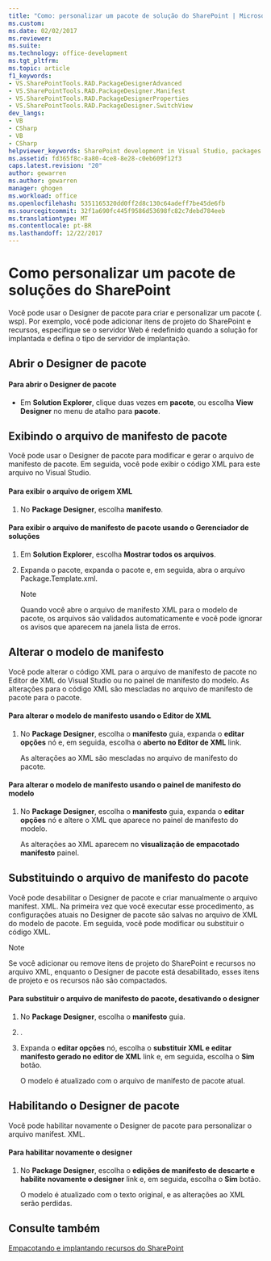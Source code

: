 ```yaml
---
title: "Como: personalizar um pacote de solução do SharePoint | Microsoft Docs"
ms.custom: 
ms.date: 02/02/2017
ms.reviewer: 
ms.suite: 
ms.technology: office-development
ms.tgt_pltfrm: 
ms.topic: article
f1_keywords:
- VS.SharePointTools.RAD.PackageDesignerAdvanced
- VS.SharePointTools.RAD.PackageDesigner.Manifest
- VS.SharePointTools.RAD.PackageDesignerProperties
- VS.SharePointTools.RAD.PackageDesigner.SwitchView
dev_langs:
- VB
- CSharp
- VB
- CSharp
helpviewer_keywords: SharePoint development in Visual Studio, packages
ms.assetid: fd365f8c-8a80-4ce8-8e28-c0eb609f12f3
caps.latest.revision: "20"
author: gewarren
ms.author: gewarren
manager: ghogen
ms.workload: office
ms.openlocfilehash: 5351165320dd0ff2d8c130c64adeff7be45de6fb
ms.sourcegitcommit: 32f1a690fc445f9586d53698fc82c7debd784eeb
ms.translationtype: MT
ms.contentlocale: pt-BR
ms.lasthandoff: 12/22/2017
---
```

# <a name="how-to-customize-a-sharepoint-solution-package"></a>Como personalizar um pacote de soluções do SharePoint
  Você pode usar o Designer de pacote para criar e personalizar um pacote (. wsp). Por exemplo, você pode adicionar itens de projeto do SharePoint e recursos, especifique se o servidor Web é redefinido quando a solução for implantada e defina o tipo de servidor de implantação.  
  
## <a name="opening-the-package-designer"></a>Abrir o Designer de pacote  
  
#### <a name="to-open-the-package-designer"></a>Para abrir o Designer de pacote  
  
-   Em **Solution Explorer**, clique duas vezes em **pacote**, ou escolha **View Designer** no menu de atalho para **pacote**.  
  
## <a name="viewing-the-packaged-manifest-file"></a>Exibindo o arquivo de manifesto de pacote  
 Você pode usar o Designer de pacote para modificar e gerar o arquivo de manifesto de pacote. Em seguida, você pode exibir o código XML para este arquivo no Visual Studio.  
  
#### <a name="to-view-the-xml-source-file"></a>Para exibir o arquivo de origem XML  
  
1.  No **Package Designer**, escolha **manifesto**.  
  
#### <a name="to-view-the-packaged-manifest-file-by-using-solution-explorer"></a>Para exibir o arquivo de manifesto de pacote usando o Gerenciador de soluções  
  
1.  Em **Solution Explorer**, escolha **Mostrar todos os arquivos**.  
  
2.  Expanda o pacote, expanda o pacote e, em seguida, abra o arquivo Package.Template.xml.  
  
    > [!NOTE]  
    >  Quando você abre o arquivo de manifesto XML para o modelo de pacote, os arquivos são validados automaticamente e você pode ignorar os avisos que aparecem na janela lista de erros.  
  
## <a name="changing-the-manifest-template"></a>Alterar o modelo de manifesto  
 Você pode alterar o código XML para o arquivo de manifesto de pacote no Editor de XML do Visual Studio ou no painel de manifesto do modelo. As alterações para o código XML são mescladas no arquivo de manifesto de pacote para o pacote.  
  
#### <a name="to-change-the-manifest-template-by-using-the-xml-editor"></a>Para alterar o modelo de manifesto usando o Editor de XML  
  
1.  No **Package Designer**, escolha o **manifesto** guia, expanda o **editar opções** nó e, em seguida, escolha o **aberto no Editor de XML** link.  
  
     As alterações ao XML são mescladas no arquivo de manifesto do pacote.  
  
#### <a name="to-change-the-manifest-template-by-using-the-manifest-template-pane"></a>Para alterar o modelo de manifesto usando o painel de manifesto do modelo  
  
1.  No **Package Designer**, escolha o **manifesto** guia, expanda o **editar opções** nó e altere o XML que aparece no painel de manifesto do modelo.  
  
     As alterações ao XML aparecem no **visualização de empacotado manifesto** painel.  
  
## <a name="overwriting-the-packaged-manifest-file"></a>Substituindo o arquivo de manifesto do pacote  
 Você pode desabilitar o Designer de pacote e criar manualmente o arquivo manifest. XML. Na primeira vez que você executar esse procedimento, as configurações atuais no Designer de pacote são salvas no arquivo de XML do modelo de pacote. Em seguida, você pode modificar ou substituir o código XML.  
  
> [!NOTE]  
>  Se você adicionar ou remove itens de projeto do SharePoint e recursos no arquivo XML, enquanto o Designer de pacote está desabilitado, esses itens de projeto e os recursos não são compactados.  
  
#### <a name="to-overwrite-packaged-manifest-file-by-disabling-the-designer"></a>Para substituir o arquivo de manifesto do pacote, desativando o designer  
  
1.  No **Package Designer**, escolha o **manifesto** guia.  
  
2.  .  
  
3.  Expanda o **editar opções** nó, escolha o **substituir XML e editar manifesto gerado no editor de XML** link e, em seguida, escolha o **Sim** botão.  
  
     O modelo é atualizado com o arquivo de manifesto de pacote atual.  
  
## <a name="enabling-the-package-designer"></a>Habilitando o Designer de pacote  
 Você pode habilitar novamente o Designer de pacote para personalizar o arquivo manifest. XML.  
  
#### <a name="to-re-enable-the-designer"></a>Para habilitar novamente o designer  
  
1.  No **Package Designer**, escolha o **edições de manifesto de descarte e habilite novamente o designer** link e, em seguida, escolha o **Sim** botão.  
  
     O modelo é atualizado com o texto original, e as alterações ao XML serão perdidas.  
  
## <a name="see-also"></a>Consulte também  
 [Empacotando e implantando recursos do SharePoint](../sharepoint/packaging-and-deploying-sharepoint-solutions.md)  
  
  